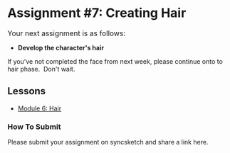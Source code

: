# Assignment #7: Creating Hair

<p><span style="color: var(--ic-brand-font-color-dark); font-family: inherit; font-size: 1rem;">Your next assignment is as follows:</span></p>
<ul>
<li><strong>Develop the character's hair</strong></li>
</ul>
<p>If you’ve not completed the face from next week, please continue onto to hair phase.&nbsp; Don't wait.</p>
<h2>Lessons</h2>
<ul>
<li><a class="inline_disabled" href="https://www.vertexschool.com/products/character-creation-for-games-in-unreal-engine-5-program-access/categories/2152037423" target="_blank">Module 6: Hair</a></li>
</ul>
<h3>How To Submit</h3>
<p>Please submit your assignment on syncsketch and share a link here.</p>
<p>&nbsp;</p>